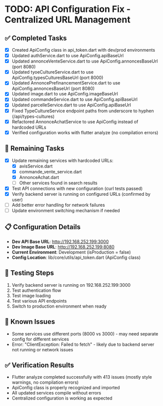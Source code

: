 # TODO: API Configuration Fix - Centralized URL Management

## ✅ Completed Tasks
- [x] Created ApiConfig class in api_token.dart with dev/prod environments
- [x] Updated authService.dart to use ApiConfig.apiBaseUrl
- [x] Updated annonceVenteService.dart to use ApiConfig.annoncesBaseUrl (port 8080)
- [x] Updated tyoeCultureService.dart to use ApiConfig.typesCulturesBaseUrl (port 8000)
- [x] Updated AnnoncePrefinancementService.dart to use ApiConfig.annoncesBaseUrl (port 8080)
- [x] Updated image.dart to use ApiConfig.imageBaseUrl
- [x] Updated commandeService.dart to use ApiConfig.apiBaseUrl
- [x] Updated parcelleService.dart to use ApiConfig.apiBaseUrl
- [x] Fixed TypeCultureService endpoint paths from underscore to hyphen (/api/types-cultures)
- [x] Refactored AnnonceAchatService to use ApiConfig instead of hardcoded URLs
- [x] Verified configuration works with flutter analyze (no compilation errors)

## 🔄 Remaining Tasks
- [x] Update remaining services with hardcoded URLs:
  - [x] avisService.dart
  - [x] commande_vente_service.dart
  - [x] AnnonceAchat.dart
  - [ ] Other services found in search results
- [x] Test API connections with new configuration (curl tests passed)
- [x] Verify backend server is running on configured URLs (confirmed by user)
- [ ] Add better error handling for network failures
- [ ] Update environment switching mechanism if needed

## 📋 Configuration Details
- **Dev API Base URL**: http://192.168.252.199:3000
- **Dev Image Base URL**: http://192.168.252.199:8080
- **Current Environment**: Development (isProduction = false)
- **Config Location**: lib/core/utils/api_token.dart (ApiConfig class)

## 🧪 Testing Steps
1. Verify backend server is running on 192.168.252.199:3000
2. Test authentication flow
3. Test image loading
4. Test various API endpoints
5. Switch to production environment when ready

## 🚨 Known Issues
- Some services use different ports (8000 vs 3000) - may need separate config for different services
- Error: "ClientException: Failed to fetch" - likely due to backend server not running or network issues

## ✅ Verification Results
- Flutter analyze completed successfully with 413 issues (mostly style warnings, no compilation errors)
- ApiConfig class is properly recognized and imported
- All updated services compile without errors
- Centralized configuration is working as expected
